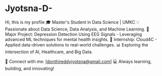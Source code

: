# Jyotsna-D-
Hi, this is my profile 
🎓 Master's Student in Data Science | UMKC
💡 Passionate about Data Science, Data Analysis, and Machine Learning.
🧠 Major Project: Depression Detection Using EEG Signals - Leveraging advanced ML techniques for mental health insights.
💼 Internship: Cloud4C - Applied data-driven solutions to real-world challenges.
📊 Exploring the intersection of AI, Healthcare, and Big Data.

🔗 Connect with me: [donthireddyjyotsna@gmail.com]
💻 Always learning, building, and innovating!
